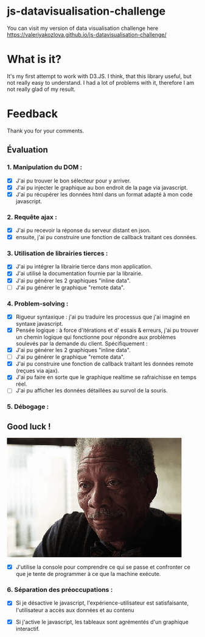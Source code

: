 # js-datavisualisation-challenge
You can visit my version of data visualisation challenge here https://valeriyakozlova.github.io/js-datavisualisation-challenge/

# What is it?
It's my first attempt to work with D3.JS.
I think, that this library useful, but not really easy to understand. I had a lot of problems with it, therefore I am not really glad of my result.

# Feedback
Thank you for your comments.


## Évaluation

### 1. Manipulation du **DOM** :

- [x] J'ai pu trouver le bon sélecteur pour y arriver.
- [x] J'ai pu injecter le graphique au bon endroit de la page via javascript.
- [x] J'ai pu récupérer les données html dans un format adapté à mon code javascript.

### 2. Requête **ajax** :

- [x] J'ai pu recevoir la réponse du serveur distant en json.
- [x] ensuite, j'ai pu construire une fonction de callback traitant ces données.

### 3. Utilisation de **librairies tierces** :

- [x] J'ai pu intégrer la librairie tierce dans mon application.
- [x] J'ai utilisé la documentation fournie par la librairie.
- [x] J'ai pu générer les 2 graphiques "inline data".
- [ ] J'ai pu générer le graphique "remote data".

### 4. Problem-solving :

- [x] Rigueur syntaxique : j'ai pu traduire les processus que j'ai imaginé en syntaxe javascript.
- [x] Pensée logique : à force d'itérations et d' essais & erreurs, j'ai pu trouver un chemin logique qui fonctionne pour répondre aux problèmes soulevés par la demande du client.
Spécifiquement :
- [x] J'ai pu générer les 2 graphiques "inline data".
- [ ] J'ai pu générer le graphique "remote data".
- [x] J'ai pu construire une fonction de callback traitant les données remote (reçues via ajax).
- [x] J'ai pu faire en sorte que le graphique realtime se rafraichisse en temps réel.
- [ ] J'ai pu afficher les données détaillées au survol de la souris.

### 5. Débogage :

## Good luck !

![luck](luck.gif)
- [x] J'utilise la console pour comprendre ce qui se passe et confronter ce que je tente de programmer à ce que la machine exécute.

### 6. Séparation des préoccupations :

- [x] Si je désactive le javascript, l'expérience-utilisateur est satisfaisante, l'utilisateur a accès aux données et au contenu
- [x] Si j'active le javascript, les tableaux sont agrémentés d'un graphique interactif.

